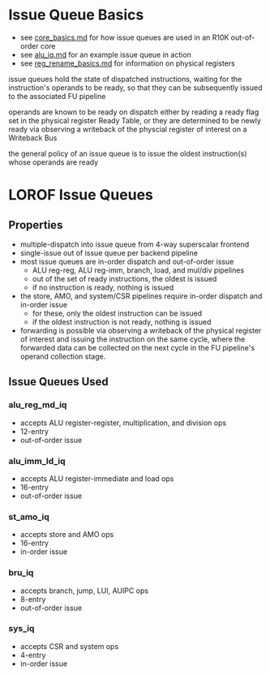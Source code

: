 # Issue Queue Basics
- see [core_basics.md](core_basics.md) for how issue queues are used in an R10K out-of-order core
- see [alu_iq.md](../alu_iq/alu_iq.md) for an example issue queue in action
- see [reg_rename_basics.md](reg_rename_basics.md) for information on physical registers

issue queues hold the state of dispatched instructions, waiting for the instruction's operands to be ready, so that they can be subsequently issued to the associated FU pipeline

operands are known to be ready on dispatch either by reading a ready flag set in the physical register Ready Table, or they are determined to be newly ready via observing a writeback of the physcial register of interest on a Writeback Bus

the general policy of an issue queue is to issue the oldest instruction(s) whose operands are ready

# LOROF Issue Queues

## Properties
- multiple-dispatch into issue queue from 4-way superscalar frontend
- single-issue out of issue queue per backend pipeline
- most issue queues are in-order dispatch and out-of-order issue
    - ALU reg-reg, ALU reg-imm, branch, load, and mul/div pipelines
    - out of the set of ready instructions, the oldest is issued
    - if no instruction is ready, nothing is issued
- the store, AMO, and system/CSR pipelines require in-order dispatch and in-order issue
    - for these, only the oldest instruction can be issued
    - if the oldest instruction is not ready, nothing is issued
- forwarding is possible via observing a writeback of the physical register of interest and issuing the instruction on the same cycle, where the forwarded data can be collected on the next cycle in the FU pipeline's operand collection stage.

## Issue Queues Used

### alu_reg_md_iq
- accepts ALU register-register, multiplication, and division ops
- 12-entry
- out-of-order issue

### alu_imm_ld_iq
- accepts ALU register-immediate and load ops
- 16-entry
- out-of-order issue

### st_amo_iq
- accepts store and AMO ops
- 16-entry
- in-order issue

### bru_iq
- accepts branch, jump, LUI, AUIPC ops
- 8-entry
- out-of-order issue

### sys_iq
- accepts CSR and system ops
- 4-entry
- in-order issue